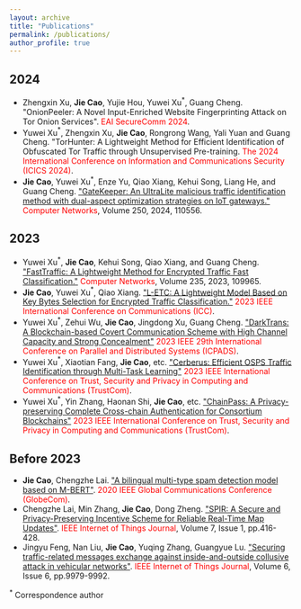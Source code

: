 ```yaml
---
layout: archive
title: "Publications"
permalink: /publications/
author_profile: true
---
```



## 2024
* Zhengxin Xu, **Jie Cao**, Yujie Hou, Yuwei Xu$^*$, Guang Cheng. "OnionPeeler: A Novel Input-Enriched Website Fingerprinting Attack on Tor Onion Services". <span style="color:red;">EAI SecureComm 2024</span>.
* Yuwei Xu$^*$, Zhengxin Xu, **Jie Cao**, Rongrong Wang, Yali Yuan and Guang Cheng. "TorHunter: A Lightweight Method for Efficient Identification of Obfuscated Tor Traffic through Unsupervised Pre-training. <span style="color:red;">The 2024 International Conference on Information and Communications Security (ICICS 2024)</span>.
* **Jie Cao**, Yuwei Xu$^*$, Enze Yu, Qiao Xiang, Kehui Song, Liang He, and Guang Cheng. ["GateKeeper: An UltraLite malicious traffic identification method with dual-aspect optimization strategies on IoT gateways."](https://www.sciencedirect.com/science/article/abs/pii/S1389128624003888) <span style="color:red;">Computer Networks</span>, Volume 250, 2024, 110556.


## 2023
* Yuwei Xu$^*$, **Jie Cao**, Kehui Song, Qiao Xiang, and Guang Cheng. ["FastTraffic: A Lightweight Method for Encrypted Traffic Fast Classification."](https://www.sciencedirect.com/science/article/pii/S1389128623004103) <span style="color:red;">Computer Networks</span>, Volume 235, 2023, 109965.
* **Jie Cao**, Yuwei Xu$^*$, Qiao Xiang. ["L-ETC: A Lightweight Model Based on Key Bytes Selection for Encrypted Traffic Classification."](https://ieeexplore.ieee.org/abstract/document/10279015) <span style="color:red;">2023 IEEE International Conference on Communications (ICC)</span>.
* Yuwei Xu$^*$, Zehui Wu, **Jie Cao**, Jingdong Xu, Guang Cheng. ["DarkTrans: A Blockchain-based Covert Communication Scheme with High Channel Capacity and Strong Concealment"](https://ieeexplore.ieee.org/document/10476008/) <span style="color:red;">2023 IEEE 29th International Conference on Parallel and Distributed Systems (ICPADS)</span>.
* Yuwei Xu$^*$, Xiaotian Fang, **Jie Cao**, etc. ["Cerberus: Efficient OSPS Traffic Identification through Multi-Task Learning"](https://ieeexplore.ieee.org/abstract/document/10538745/) <span style="color:red;">2023 IEEE International Conference on Trust, Security and Privacy in Computing and Communications (TrustCom)</span>.
* Yuwei Xu$^*$, Yin Zhang, Haonan Shi, **Jie Cao**, etc. ["ChainPass: A Privacy-preserving Complete Cross-chain Authentication for Consortium Blockchains"](https://ieeexplore.ieee.org/abstract/document/10538918) <span style="color:red;">2023 IEEE International Conference on Trust, Security and Privacy in Computing and Communications (TrustCom)</span>.


## Before 2023
* **Jie Cao**, Chengzhe Lai. ["A bilingual multi-type spam detection model based on M-BERT"](https://ieeexplore.ieee.org/document/9347970). <span style="color:red;">2020 IEEE Global Communications Conference (GlobeCom)</span>.
* Chengzhe Lai, Min Zhang, **Jie Cao**, Dong Zheng. ["SPIR: A Secure and Privacy-Preserving Incentive Scheme for Reliable Real-Time Map Updates"](https://ieeexplore.ieee.org/abstract/document/8896960). <span style="color:red;">IEEE Internet of Things Journal</span>, Volume 7, Issue 1, pp.416-428.
* Jingyu Feng, Nan Liu, **Jie Cao**, Yuqing Zhang, Guangyue Lu. ["Securing traffic-related messages exchange against inside-and-outside collusive attack in vehicular networks"](https://ieeexplore.ieee.org/abstract/document/8790743/). <span style="color:red;">IEEE Internet of Things Journal</span>, Volume 6, Issue 6, pp.9979-9992.

<sup>*</sup> Correspondence author 
